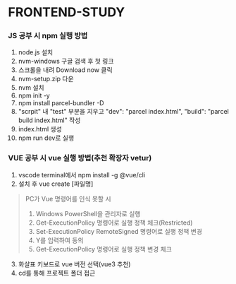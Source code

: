 # FRONTEND-STUDY

### JS 공부 시 npm 실행 방법
1. node.js 설치
2. nvm-windows 구글 검색 후 첫 링크
3. 스크롤을 내려 Download now 클릭
4. nvm-setup.zip 다운
5. nvm 설치
6. npm init -y
7. npm install parcel-bundler -D
8. "scrpit" 내 "test" 부분을 지우고 "dev": "parcel index.html", "build": "parcel build index.html" 작성
9. index.html 생성
10. npm run dev로 실행

### VUE 공부 시 vue 실행 방법(추천 확장자 vetur)
1. vscode terminal에서 npm install -g @vue/cli
2. 설치 후 vue create [파일명]
> PC가 Vue 명령어를 인식 못할 시
>   1. Windows PowerShell을 관리자로 실행
>   2. Get-ExecutionPolicy 명령어로 실행 정책 체크(Restricted)
>   3. Set-ExecutionPolicy RemoteSigned 명령어로 실행 정책 변경
>   4. Y를 입력하여 동의
>   5. Get-ExecutionPolicy 명령어로 실행 정책 변경 체크
3. 화살표 키보드로 vue 버전 선택(vue3 추천)
4. cd를 통해 프로젝트 폴더 접근
